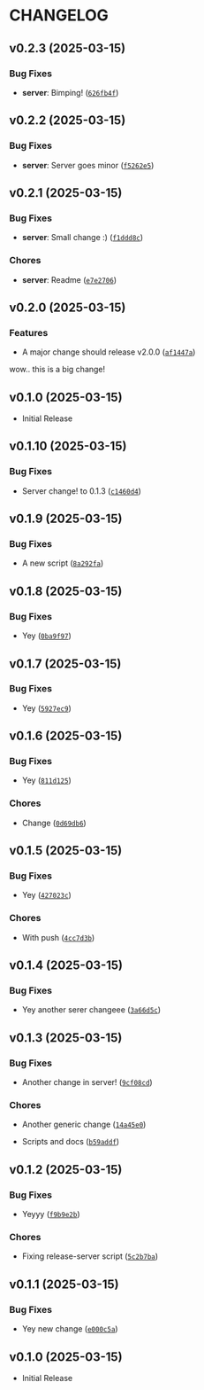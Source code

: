 # CHANGELOG

<!-- version list -->

## v0.2.3 (2025-03-15)

### Bug Fixes

- **server**: Bimping!  ([`626fb4f`](https://github.com/asaf/uvwsrepo/commit/626fb4f09a8e6726397a466424f40d2b7b4de680))


## v0.2.2 (2025-03-15)

### Bug Fixes

- **server**: Server goes minor
  ([`f5262e5`](https://github.com/asaf/uvwsrepo/commit/f5262e512780f6b63a81a37a7672a70112e62065))


## v0.2.1 (2025-03-15)

### Bug Fixes

- **server**: Small change :)
  ([`f1ddd8c`](https://github.com/asaf/uvwsrepo/commit/f1ddd8c9c32837b2ab43827d79338f49e6d3d42a))

### Chores

- **server**: Readme
  ([`e7e2706`](https://github.com/asaf/uvwsrepo/commit/e7e270613d108a675e4ee1eeb5f0446aceb22e15))


## v0.2.0 (2025-03-15)

### Features

- A major change should release v2.0.0
  ([`af1447a`](https://github.com/asaf/uvwsrepo/commit/af1447a6abbca43fc9f64fde0d5fcc9255ec37a4))

wow.. this is a big change!


## v0.1.0 (2025-03-15)

- Initial Release

## v0.1.10 (2025-03-15)

### Bug Fixes

- Server change! to 0.1.3
  ([`c1460d4`](https://github.com/asaf/uvwsrepo/commit/c1460d485a14f654fef011a0aa46af409c572c5f))


## v0.1.9 (2025-03-15)

### Bug Fixes

- A new script
  ([`8a292fa`](https://github.com/asaf/uvwsrepo/commit/8a292fab2606b6eaf93ee763a4716253f503c4f7))


## v0.1.8 (2025-03-15)

### Bug Fixes

- Yey
  ([`0ba9f97`](https://github.com/asaf/uvwsrepo/commit/0ba9f97ddc0191be65fba7c480a3006ed68665d4))


## v0.1.7 (2025-03-15)

### Bug Fixes

- Yey
  ([`5927ec9`](https://github.com/asaf/uvwsrepo/commit/5927ec9d676634c995388d97a47f5237a07ec24d))


## v0.1.6 (2025-03-15)

### Bug Fixes

- Yey
  ([`811d125`](https://github.com/asaf/uvwsrepo/commit/811d1255dbc366c2e5e8d7da8c73a75683b7811f))

### Chores

- Change
  ([`0d69db6`](https://github.com/asaf/uvwsrepo/commit/0d69db60fa28ec3bd393fb5e3ca15d815816a775))

## v0.1.5 (2025-03-15)

### Bug Fixes

- Yey
  ([`427023c`](https://github.com/asaf/uvwsrepo/commit/427023ccc6cd3a2cc6538b023b9555c029cb3f8b))

### Chores

- With push
  ([`4cc7d3b`](https://github.com/asaf/uvwsrepo/commit/4cc7d3b49a1037898d486229a353ccef01840ef2))

## v0.1.4 (2025-03-15)

### Bug Fixes

- Yey another serer changeee
  ([`3a66d5c`](https://github.com/asaf/uvwsrepo/commit/3a66d5cb877f19c2a2bdd620e1bab1f320fda678))

## v0.1.3 (2025-03-15)

### Bug Fixes

- Another change in server!
  ([`9cf08cd`](https://github.com/asaf/uvwsrepo/commit/9cf08cdfbfe43d771f917adcdd40d1083eff494e))

### Chores

- Another generic change
  ([`14a45e0`](https://github.com/asaf/uvwsrepo/commit/14a45e02f4b197a80657552d454f27beaeedc52b))

- Scripts and docs
  ([`b59addf`](https://github.com/asaf/uvwsrepo/commit/b59addf0c1f01446fcdf012114cf0c6865e67370))

## v0.1.2 (2025-03-15)

### Bug Fixes

- Yeyyy
  ([`f9b9e2b`](https://github.com/asaf/uvwsrepo/commit/f9b9e2b1eb5c019e3f8a3cca419c3039536a026e))

### Chores

- Fixing release-server script
  ([`5c2b7ba`](https://github.com/asaf/uvwsrepo/commit/5c2b7ba16d0b3c5785fd1e10a8a3e3b6b3d5c1d0))

## v0.1.1 (2025-03-15)

### Bug Fixes

- Yey new change
  ([`e000c5a`](https://github.com/asaf/uvwsrepo/commit/e000c5aad7f05d017dbc4ae7ca697c0460b1fbd9))

## v0.1.0 (2025-03-15)

- Initial Release

